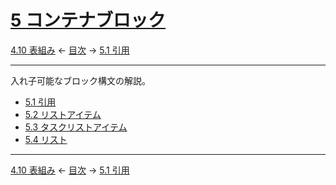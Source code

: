 # [5 コンテナブロック](https://higuma.github.io/github-markdown-guide/gfm/#container-blocks)

[4.10 表組み](tables-extension.md)
← [目次](index.md) →
[5.1 引用](block-quotes.md)

------------------------------------------------------------------------

入れ子可能なブロック構文の解説。


* [5.1 引用](block-quotes.md)
* [5.2 リストアイテム](list-items.d)
* [5.3 タスクリストアイテム](task-list-items-extension.md)
* [5.4 リスト](lists.md)

------------------------------------------------------------------------

[4.10 表組み](tables-extension.md)
← [目次](index.md) →
[5.1 引用](block-quotes.md)
